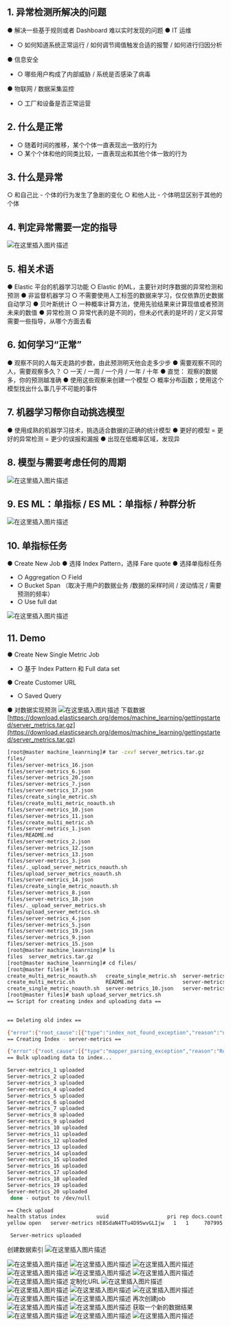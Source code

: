 


## 1. 异常检测所解决的问题
● 解决一些基于规则或者 Dashboard 难以实时发现的问题
● IT 运维

 - ○ 如何知道系统正常运行 / 如何调节阈值触发合适的报警 / 如何进行归因分析

● 信息安全

 - ○ 哪些用户构成了内部威胁 / 系统是否感染了病毒

● 物联网 / 数据采集监控

 - ○ 工厂和设备是否正常运营

## 2. 什么是正常

 - ○ 随着时间的推移，某个个体一直表现出一致的行为
 - ○ 某个个体和他的同类比较，一直表现出和其他个体一致的行为


##  3. 什么是异常
○ 和自己比 - 个体的行为发生了急剧的变化
○ 和他人比 - 个体明显区别于其他的个体

## 4. 判定异常需要一定的指导
![在这里插入图片描述](https://img-blog.csdnimg.cn/20210319175646909.png?x-oss-process=image/watermark,type_ZmFuZ3poZW5naGVpdGk,shadow_10,text_aHR0cHM6Ly9ibG9nLmNzZG4ubmV0L3hpeGloYWhhbGVsZWhlaGU=,size_16,color_FFFFFF,t_70)
## 5. 相关术语
● Elastic 平台的机器学习功能
○ Elastic 的ML，主要针对时序数据的异常检测和预测
● 非监督机器学习
○ 不需要使用人工标签的数据来学习，仅仅依靠历史数据自动学习
● 贝叶斯统计
○ 一种概率计算方法，使用先验结果来计算现值或者预测未来的数值
● 异常检测
○ 异常代表的是不同的，但未必代表的是坏的 / 定义异常需要一些指导，从哪个方面去看


## 6. 如何学习“正常”
● 观察不同的人每天走路的步数，由此预测明天他会走多少步
● 需要观察不同的人，需要观察多久？
○ 一天 / 一周 / 一个月 / 一年 / 十年
● 直觉： 观察的数据多，你的预测越准确
● 使用这些观察来创建一个模型
○ 概率分布函数；使用这个模型找出什么事几乎不可能的事件


## 7. 机器学习帮你自动挑选模型
● 使用成熟的机器学习技术，挑选适合数据的正确的统计模型
● 更好的模型 = 更好的异常检测 = 更少的误报和漏报
● 出现在低概率区域，发现异

## 8. 模型与需要考虑任何的周期
![在这里插入图片描述](https://img-blog.csdnimg.cn/20210319175748759.png?x-oss-process=image/watermark,type_ZmFuZ3poZW5naGVpdGk,shadow_10,text_aHR0cHM6Ly9ibG9nLmNzZG4ubmV0L3hpeGloYWhhbGVsZWhlaGU=,size_16,color_FFFFFF,t_70)

## 9. ES ML：单指标 / ES ML：单指标 / 种群分析
![在这里插入图片描述](https://img-blog.csdnimg.cn/20210319175826469.png?x-oss-process=image/watermark,type_ZmFuZ3poZW5naGVpdGk,shadow_10,text_aHR0cHM6Ly9ibG9nLmNzZG4ubmV0L3hpeGloYWhhbGVsZWhlaGU=,size_16,color_FFFFFF,t_70)

## 10. 单指标任务
● Create New Job
● 选择 Index Pattern，选择 Fare quote
● 选择单指标任务

 - ○ Aggregation ○ Field
 - ○ Bucket Span （取决于用户的数据业务 /数据的采样时间 / 波动情况 / 需要预测的频率）
 - ○ Use full dat

![在这里插入图片描述](https://img-blog.csdnimg.cn/20210319175839287.png?x-oss-process=image/watermark,type_ZmFuZ3poZW5naGVpdGk,shadow_10,text_aHR0cHM6Ly9ibG9nLmNzZG4ubmV0L3hpeGloYWhhbGVsZWhlaGU=,size_16,color_FFFFFF,t_70)
## 11. Demo
● Create New Single Metric Job

 - ○ 基于 Index Pattern 和 Full data set

● Create Customer URL

 - ○ Saved Query

● 对数据实现预测
![在这里插入图片描述](https://img-blog.csdnimg.cn/20210319181024785.png?x-oss-process=image/watermark,type_ZmFuZ3poZW5naGVpdGk,shadow_10,text_aHR0cHM6Ly9ibG9nLmNzZG4ubmV0L3hpeGloYWhhbGVsZWhlaGU=,size_16,color_FFFFFF,t_70)
下载数据
[https://download.elasticsearch.org/demos/machine_learning/gettingstarted/server_metrics.tar.gz](https://download.elasticsearch.org/demos/machine_learning/gettingstarted/server_metrics.tar.gz)


```bash
[root@master machine_leanrning]# tar -zxvf server_metrics.tar.gz 
files/
files/server-metrics_16.json
files/server-metrics_6.json
files/server-metrics_20.json
files/server-metrics_7.json
files/server-metrics_17.json
files/create_single_metric.sh
files/create_multi_metric_noauth.sh
files/server-metrics_10.json
files/server-metrics_11.json
files/create_multi_metric.sh
files/server-metrics_1.json
files/README.md
files/server-metrics_2.json
files/server-metrics_12.json
files/server-metrics_13.json
files/server-metrics_3.json
files/._upload_server_metrics_noauth.sh
files/upload_server_metrics_noauth.sh
files/server-metrics_14.json
files/create_single_metric_noauth.sh
files/server-metrics_8.json
files/server-metrics_18.json
files/._upload_server_metrics.sh
files/upload_server_metrics.sh
files/server-metrics_4.json
files/server-metrics_5.json
files/server-metrics_19.json
files/server-metrics_9.json
files/server-metrics_15.json
[root@master machine_leanrning]# ls
files  server_metrics.tar.gz
[root@master machine_leanrning]# cd files/
[root@master files]# ls
create_multi_metric_noauth.sh   create_single_metric.sh  server-metrics_11.json  server-metrics_14.json  server-metrics_17.json  server-metrics_1.json   server-metrics_3.json  server-metrics_6.json  server-metrics_9.json
create_multi_metric.sh          README.md                server-metrics_12.json  server-metrics_15.json  server-metrics_18.json  server-metrics_20.json  server-metrics_4.json  server-metrics_7.json  upload_server_metrics_noauth.sh
create_single_metric_noauth.sh  server-metrics_10.json   server-metrics_13.json  server-metrics_16.json  server-metrics_19.json  server-metrics_2.json   server-metrics_5.json  server-metrics_8.json  upload_server_metrics.sh
[root@master files]# bash upload_server_metrics.sh 
== Script for creating index and uploading data == 
 

== Deleting old index == 

{"error":{"root_cause":[{"type":"index_not_found_exception","reason":"no such index [server-metrics]","resource.type":"index_or_alias","resource.id":"server-metrics","index_uuid":"_na_","index":"server-metrics"}],"type":"index_not_found_exception","reason":"no such index [server-metrics]","resource.type":"index_or_alias","resource.id":"server-metrics","index_uuid":"_na_","index":"server-metrics"},"status":404}
== Creating Index - server-metrics == 

{"error":{"root_cause":[{"type":"mapper_parsing_exception","reason":"Root mapping definition has unsupported parameters:  [metric : {properties={deny={type=long}, total={type=long}, @timestamp={type=date}, response={type=float}, service={type=keyword}, host={type=keyword}, accept={type=long}}}]"}],"type":"mapper_parsing_exception","reason":"Failed to parse mapping [_doc]: Root mapping definition has unsupported parameters:  [metric : {properties={deny={type=long}, total={type=long}, @timestamp={type=date}, response={type=float}, service={type=keyword}, host={type=keyword}, accept={type=long}}}]","caused_by":{"type":"mapper_parsing_exception","reason":"Root mapping definition has unsupported parameters:  [metric : {properties={deny={type=long}, total={type=long}, @timestamp={type=date}, response={type=float}, service={type=keyword}, host={type=keyword}, accept={type=long}}}]"}},"status":400}
== Bulk uploading data to index... 

Server-metrics_1 uploaded
Server-metrics_2 uploaded
Server-metrics_3 uploaded
Server-metrics_4 uploaded
Server-metrics_5 uploaded
Server-metrics_6 uploaded
Server-metrics_7 uploaded
Server-metrics_8 uploaded
Server-metrics_9 uploaded
Server-metrics_10 uploaded
Server-metrics_11 uploaded
Server-metrics_12 uploaded
Server-metrics_13 uploaded
Server-metrics_14 uploaded
Server-metrics_15 uploaded
Server-metrics_16 uploaded
Server-metrics_17 uploaded
Server-metrics_18 uploaded
Server-metrics_19 uploaded
Server-metrics_20 uploaded
 done - output to /dev/null

== Check upload 
health status index          uuid                   pri rep docs.count docs.deleted store.size pri.store.size
yellow open   server-metrics nE8SdaN4TTu4D95wvGLIjw   1   1     707995            0       70mb           70mb

 Server-metrics uploaded 

```

创建数据索引
![在这里插入图片描述](https://img-blog.csdnimg.cn/20210319182918897.png?x-oss-process=image/watermark,type_ZmFuZ3poZW5naGVpdGk,shadow_10,text_aHR0cHM6Ly9ibG9nLmNzZG4ubmV0L3hpeGloYWhhbGVsZWhlaGU=,size_16,color_FFFFFF,t_70)


![在这里插入图片描述](https://img-blog.csdnimg.cn/20210319182528202.png?x-oss-process=image/watermark,type_ZmFuZ3poZW5naGVpdGk,shadow_10,text_aHR0cHM6Ly9ibG9nLmNzZG4ubmV0L3hpeGloYWhhbGVsZWhlaGU=,size_16,color_FFFFFF,t_70)
![在这里插入图片描述](https://img-blog.csdnimg.cn/20210319183035951.png?x-oss-process=image/watermark,type_ZmFuZ3poZW5naGVpdGk,shadow_10,text_aHR0cHM6Ly9ibG9nLmNzZG4ubmV0L3hpeGloYWhhbGVsZWhlaGU=,size_16,color_FFFFFF,t_70)
![在这里插入图片描述](https://img-blog.csdnimg.cn/20210319183101560.png?x-oss-process=image/watermark,type_ZmFuZ3poZW5naGVpdGk,shadow_10,text_aHR0cHM6Ly9ibG9nLmNzZG4ubmV0L3hpeGloYWhhbGVsZWhlaGU=,size_16,color_FFFFFF,t_70)
![在这里插入图片描述](https://img-blog.csdnimg.cn/20210319183546167.png?x-oss-process=image/watermark,type_ZmFuZ3poZW5naGVpdGk,shadow_10,text_aHR0cHM6Ly9ibG9nLmNzZG4ubmV0L3hpeGloYWhhbGVsZWhlaGU=,size_16,color_FFFFFF,t_70)
![在这里插入图片描述](https://img-blog.csdnimg.cn/20210319183748481.png?x-oss-process=image/watermark,type_ZmFuZ3poZW5naGVpdGk,shadow_10,text_aHR0cHM6Ly9ibG9nLmNzZG4ubmV0L3hpeGloYWhhbGVsZWhlaGU=,size_16,color_FFFFFF,t_70)
![在这里插入图片描述](https://img-blog.csdnimg.cn/20210319183825325.png?x-oss-process=image/watermark,type_ZmFuZ3poZW5naGVpdGk,shadow_10,text_aHR0cHM6Ly9ibG9nLmNzZG4ubmV0L3hpeGloYWhhbGVsZWhlaGU=,size_16,color_FFFFFF,t_70)
![在这里插入图片描述](https://img-blog.csdnimg.cn/20210319184028292.png?x-oss-process=image/watermark,type_ZmFuZ3poZW5naGVpdGk,shadow_10,text_aHR0cHM6Ly9ibG9nLmNzZG4ubmV0L3hpeGloYWhhbGVsZWhlaGU=,size_16,color_FFFFFF,t_70)
定制化URL
![在这里插入图片描述](https://img-blog.csdnimg.cn/20210319184143902.png?x-oss-process=image/watermark,type_ZmFuZ3poZW5naGVpdGk,shadow_10,text_aHR0cHM6Ly9ibG9nLmNzZG4ubmV0L3hpeGloYWhhbGVsZWhlaGU=,size_16,color_FFFFFF,t_70)
![在这里插入图片描述](https://img-blog.csdnimg.cn/20210319184341998.png?x-oss-process=image/watermark,type_ZmFuZ3poZW5naGVpdGk,shadow_10,text_aHR0cHM6Ly9ibG9nLmNzZG4ubmV0L3hpeGloYWhhbGVsZWhlaGU=,size_16,color_FFFFFF,t_70)
![在这里插入图片描述](https://img-blog.csdnimg.cn/20210319184400881.png?x-oss-process=image/watermark,type_ZmFuZ3poZW5naGVpdGk,shadow_10,text_aHR0cHM6Ly9ibG9nLmNzZG4ubmV0L3hpeGloYWhhbGVsZWhlaGU=,size_16,color_FFFFFF,t_70)
![在这里插入图片描述](https://img-blog.csdnimg.cn/20210319184523415.png?x-oss-process=image/watermark,type_ZmFuZ3poZW5naGVpdGk,shadow_10,text_aHR0cHM6Ly9ibG9nLmNzZG4ubmV0L3hpeGloYWhhbGVsZWhlaGU=,size_16,color_FFFFFF,t_70)
![在这里插入图片描述](https://img-blog.csdnimg.cn/20210319185014130.png?x-oss-process=image/watermark,type_ZmFuZ3poZW5naGVpdGk,shadow_10,text_aHR0cHM6Ly9ibG9nLmNzZG4ubmV0L3hpeGloYWhhbGVsZWhlaGU=,size_16,color_FFFFFF,t_70)
![在这里插入图片描述](https://img-blog.csdnimg.cn/20210319185115351.png?x-oss-process=image/watermark,type_ZmFuZ3poZW5naGVpdGk,shadow_10,text_aHR0cHM6Ly9ibG9nLmNzZG4ubmV0L3hpeGloYWhhbGVsZWhlaGU=,size_16,color_FFFFFF,t_70)
再次创建job
![在这里插入图片描述](https://img-blog.csdnimg.cn/20210319185213398.png?x-oss-process=image/watermark,type_ZmFuZ3poZW5naGVpdGk,shadow_10,text_aHR0cHM6Ly9ibG9nLmNzZG4ubmV0L3hpeGloYWhhbGVsZWhlaGU=,size_16,color_FFFFFF,t_70)
![在这里插入图片描述](https://img-blog.csdnimg.cn/20210319185300592.png?x-oss-process=image/watermark,type_ZmFuZ3poZW5naGVpdGk,shadow_10,text_aHR0cHM6Ly9ibG9nLmNzZG4ubmV0L3hpeGloYWhhbGVsZWhlaGU=,size_16,color_FFFFFF,t_70)
获取一个新的数据结果
![在这里插入图片描述](https://img-blog.csdnimg.cn/20210319185325452.png?x-oss-process=image/watermark,type_ZmFuZ3poZW5naGVpdGk,shadow_10,text_aHR0cHM6Ly9ibG9nLmNzZG4ubmV0L3hpeGloYWhhbGVsZWhlaGU=,size_16,color_FFFFFF,t_70)
![在这里插入图片描述](https://img-blog.csdnimg.cn/20210319185444488.png?x-oss-process=image/watermark,type_ZmFuZ3poZW5naGVpdGk,shadow_10,text_aHR0cHM6Ly9ibG9nLmNzZG4ubmV0L3hpeGloYWhhbGVsZWhlaGU=,size_16,color_FFFFFF,t_70)
![在这里插入图片描述](https://img-blog.csdnimg.cn/20210319185515680.png?x-oss-process=image/watermark,type_ZmFuZ3poZW5naGVpdGk,shadow_10,text_aHR0cHM6Ly9ibG9nLmNzZG4ubmV0L3hpeGloYWhhbGVsZWhlaGU=,size_16,color_FFFFFF,t_70)


